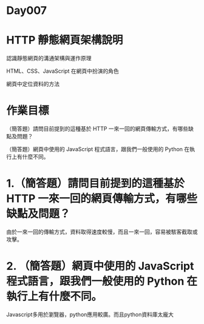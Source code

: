 # Day007
# HTTP 靜態網頁架構說明
認識靜態網頁的溝通架構與運作原理

HTML、CSS、JavaScript 在網頁中扮演的角色

網頁中定位資料的方法

# 作業目標
（簡答題）請問目前提到的這種基於 HTTP 一來一回的網頁傳輸方式，有哪些缺點及問題？

（簡答題）網頁中使用的 JavaScript 程式語言，跟我們一般使用的 Python 在執行上有什麼不同。

# 1.（簡答題）請問目前提到的這種基於 HTTP 一來一回的網頁傳輸方式，有哪些缺點及問題？
由於一來一回的傳輸方式，資料取得速度較慢，而且一來一回，容易被駭客截取或攻擊。

# 2. （簡答題）網頁中使用的 JavaScript 程式語言，跟我們一般使用的 Python 在執行上有什麼不同。
Javascript多用於瀏覽器，python應用較廣。而且python資料庫太龐大
